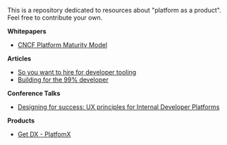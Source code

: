 This is a repository dedicated to resources about "platform as a product". Feel free to contribute your own. 

**Whitepapers**
* [CNCF Platform Maturity Model](https://tag-app-delivery.cncf.io/whitepapers/platform-eng-maturity-model/)

**Articles**
* [So you want to hire for developer tooling](https://hazelweakly.me/blog/so-you-want-to-hire-for-developer-tooling/)
* [Building for the 99% developer](https://future.com/software-development-building-for-99-developers/)

**Conference Talks**
* [Designing for success: UX principles for Internal Developer Platforms](https://www.youtube.com/watch?v=6rqe5Yc13-A&list=PLj6h78yzYM2Me-TpMQFvCphDu_xm71ed_&index=11)

**Products**
* [Get DX - PlatfomX](https://getdx.com/products/platformx/)
